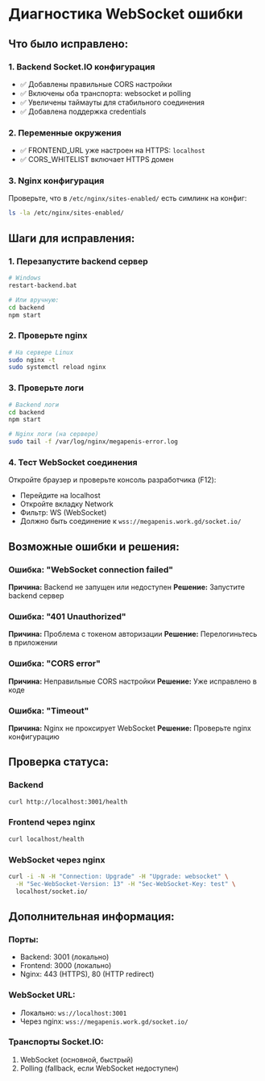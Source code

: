 # Диагностика WebSocket ошибки

## Что было исправлено:

### 1. Backend Socket.IO конфигурация
- ✅ Добавлены правильные CORS настройки
- ✅ Включены оба транспорта: websocket и polling
- ✅ Увеличены таймауты для стабильного соединения
- ✅ Добавлена поддержка credentials

### 2. Переменные окружения
- ✅ FRONTEND_URL уже настроен на HTTPS: `localhost`
- ✅ CORS_WHITELIST включает HTTPS домен

### 3. Nginx конфигурация
Проверьте, что в `/etc/nginx/sites-enabled/` есть симлинк на конфиг:
```bash
ls -la /etc/nginx/sites-enabled/
```

## Шаги для исправления:

### 1. Перезапустите backend сервер
```bash
# Windows
restart-backend.bat

# Или вручную:
cd backend
npm start
```

### 2. Проверьте nginx
```bash
# На сервере Linux
sudo nginx -t
sudo systemctl reload nginx
```

### 3. Проверьте логи
```bash
# Backend логи
cd backend
npm start

# Nginx логи (на сервере)
sudo tail -f /var/log/nginx/megapenis-error.log
```

### 4. Тест WebSocket соединения
Откройте браузер и проверьте консоль разработчика (F12):
- Перейдите на localhost
- Откройте вкладку Network
- Фильтр: WS (WebSocket)
- Должно быть соединение к `wss://megapenis.work.gd/socket.io/`

## Возможные ошибки и решения:

### Ошибка: "WebSocket connection failed"
**Причина:** Backend не запущен или недоступен
**Решение:** Запустите backend сервер

### Ошибка: "401 Unauthorized"
**Причина:** Проблема с токеном авторизации
**Решение:** Перелогиньтесь в приложении

### Ошибка: "CORS error"
**Причина:** Неправильные CORS настройки
**Решение:** Уже исправлено в коде

### Ошибка: "Timeout"
**Причина:** Nginx не проксирует WebSocket
**Решение:** Проверьте nginx конфигурацию

## Проверка статуса:

### Backend
```bash
curl http://localhost:3001/health
```

### Frontend через nginx
```bash
curl localhost/health
```

### WebSocket через nginx
```bash
curl -i -N -H "Connection: Upgrade" -H "Upgrade: websocket" \
  -H "Sec-WebSocket-Version: 13" -H "Sec-WebSocket-Key: test" \
  localhost/socket.io/
```

## Дополнительная информация:

### Порты:
- Backend: 3001 (локально)
- Frontend: 3000 (локально)
- Nginx: 443 (HTTPS), 80 (HTTP redirect)

### WebSocket URL:
- Локально: `ws://localhost:3001`
- Через nginx: `wss://megapenis.work.gd/socket.io/`

### Транспорты Socket.IO:
1. WebSocket (основной, быстрый)
2. Polling (fallback, если WebSocket недоступен)
